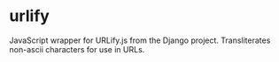 urlify
======

JavaScript wrapper for URLify.js from the Django project. Transliterates non-ascii characters for use in URLs.
